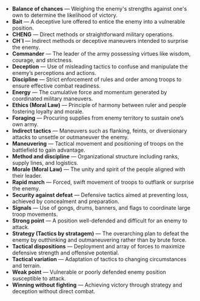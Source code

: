 - **Balance of chances** — Weighing the enemy's strengths against one's own to determine the likelihood of victory.
- **Bait** — A deceptive lure offered to entice the enemy into a vulnerable position.
- **CHENG** — Direct methods or straightforward military operations.
- **CH`I** — Indirect methods or deceptive maneuvers intended to surprise the enemy.
- **Commander** — The leader of the army possessing virtues like wisdom, courage, and strictness.
- **Deception** — Use of misleading tactics to confuse and manipulate the enemy’s perceptions and actions.
- **Discipline** — Strict enforcement of rules and order among troops to ensure effective combat readiness.
- **Energy** — The cumulative force and momentum generated by coordinated military maneuvers.
- **Ethics (Moral Law)** — Principle of harmony between ruler and people fostering loyalty and morale.
- **Foraging** — Procuring supplies from enemy territory to sustain one’s own army.
- **Indirect tactics** — Maneuvers such as flanking, feints, or diversionary attacks to unsettle or outmaneuver the enemy.
- **Maneuvering** — Tactical movement and positioning of troops on the battlefield to gain advantage.
- **Method and discipline** — Organizational structure including ranks, supply lines, and logistics.
- **Morale (Moral Law)** — The unity and spirit of the people aligned with their leader.
- **Rapid march** — Forced, swift movement of troops to outflank or surprise the enemy.
- **Security against defeat** — Defensive tactics aimed at preventing loss, achieved by concealment and preparation.
- **Signals** — Use of gongs, drums, banners, and flags to coordinate large troop movements.
- **Strong point** — A position well-defended and difficult for an enemy to attack.
- **Strategy (Tactics by stratagem)** — The overarching plan to defeat the enemy by outthinking and outmaneuvering rather than by brute force.
- **Tactical dispositions** — Deployment and array of forces to maximize defensive strength and offensive potential.
- **Tactical variation** — Adaptation of tactics to changing circumstances and terrain.
- **Weak point** — Vulnerable or poorly defended enemy position susceptible to attack.
- **Winning without fighting** — Achieving victory through strategy and deception without direct combat.
